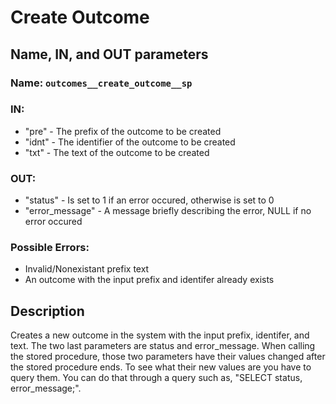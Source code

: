 # Create Outcome

## Name, IN, and OUT parameters

### **Name:** ```outcomes__create_outcome__sp```

### **IN:**

- "pre" - The prefix of the outcome to be created
- "idnt" - The identifier of the outcome to be created
- "txt" - The text of the outcome to be created

### **OUT:**

- "status" - Is set to 1 if an error occured, otherwise is set to 0
- "error_message" - A message briefly describing the error, NULL if no error occured

### **Possible Errors:**

- Invalid/Nonexistant prefix text
- An outcome with the input prefix and identifer already exists

## Description

Creates a new outcome in the system with the input prefix, identifer, and text. The two last parameters are status and error_message. When calling the stored procedure, those two parameters have their values changed after the stored procedure ends. To see what their new values are you have to query them. You can do that through a query such as, "SELECT status, error_message;".
